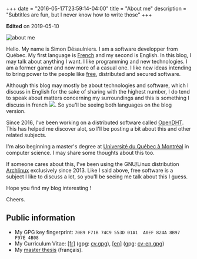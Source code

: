 +++
date = "2016-05-17T23:59:14-04:00"
title = "About me"
description = "Subtitles are fun, but I never know how to write those"
+++

**Edited** on 2019-05-10

![about me](/img/about.me.jpg)

Hello. My name is Simon Désaulniers. I am a software developper from Québec. My
first language is [French][] and my second is English. In this blog, I may talk
about anything I want. I like programming and new technologies. I am a former
gamer and now more of a casual one. I like new ideas intending to bring power to
the people like [free][], distributed and secured software.

Although this blog may mostly be about technologies and software, which I
discuss in English for the sake of sharing with the highest number, I do tend to
speak about matters concerning my surroundings and this is something I discuss
in french ![](/img/quebec.gif). So you'll be seeing both languages on the blog
version.

Since 2016, I've been working on a distributed software called
[OpenDHT](http://opendht.net). This has helped me discover alot, so I'll be
posting a bit about this and other related subjects.

I'm also beginning a master's degree at [Université du Québec à Montréal][] in
computer science. I may share some thoughts about this too.

If someone cares about this, I've been using the GNU/Linux distribution
[Archlinux][] exclusively since 2013. Like I said above, free software is a
subject I like to discuss a lot, so you'll be seeing me talk about this I guess.

Hope you find my blog interesting !

Cheers.

[French]: https://en.wikipedia.org/wiki/Quebec_French
[free]: https://en.wikipedia.org/wiki/Free_software
[Québec]: http://lmgtfy.com/?q=Qu%C3%A9bec
[Université du Québec à Montréal]: http://www.uqam.ca/
[Archlinux]: https://wiki.archlinux.org/

## Public information

- My GPG key fingerprint: `70B9 F71B 74C9 553D 01A1  A0EF 824A 8B97 F97E 4B08`
- My Curriculum Vitae: [[fr]][cv] (gpg: [cv.gpg]), [[en]][cv-en] (gpg: [cv-en.gpg])
- My [master thesis][master] (français).

[cv]: /doc/cv/cv-fr.pdf
[cv.gpg]: /doc/cv/cv-fr.pdf.gpg
[cv-en]: /doc/cv/cv-en.pdf
[cv-en.gpg]: /doc/cv/cv-en.pdf.gpg
[master]: /doc/[SimonD]mémoire-20190928-63a6fff.pdf
